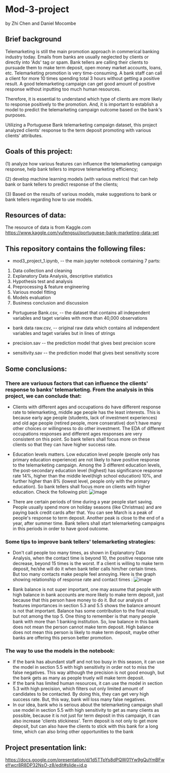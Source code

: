 # Mod-3-project
by Zhi Chen and Daniel Mocombe

## Brief background
Telemarketing is still the main promotion approach in commerical banking industry today. Emails from banks are usually neglected by clients or directly into 'Ads' tag or spam. Bank tellers are calling their clients to pursuade them to make term deposit, open money market accounts, loans, etc. Telemarketing promotion is very time-consuming. A bank staff can call a client for more 10 times spending total 3 hours without getting a positive result. A good telemarketing campaign can get good amount of positive response without inputting too much human resources.

Therefore, it is essential to understand which type of clients are more likely to response positively to the promotion. And, it is important to establish a model to predict the telemarketing campaign outcome based on the bank's purposes.

Utilizing a Portuguese Bank telemarketing campaign dataset, this project analyzed clients' response to the term deposit promoting with various clients' attributes. 

## Goals of this project: 

(1) analyze how various features can influence the telemarketing campaign response, help bank tellers to improve telemarketing efficiency; 

(2) develop machine learning models (with various metrics) that can help bank or bank tellers to predict response of the clients;

(3) Based on the results of various models, make suggestions to bank or bank tellers regarding how to use models.

## Resources of data:
The resource of data is from Kaggle.com
https://www.kaggle.com/yufengsui/portuguese-bank-marketing-data-set

## This repository contains the following files:

*  mod3_project_1.ipynb, -- the main jupyter notebook containing 7 parts: 
1. Data collection and cleaning
2. Explanatory Data Analysis, descriptive statistics
3. Hypothesis test and analysis
4. Preprocessing & feature engineering
5. Various model fitting
6. Models evaluation
7. Business conclusion and discussion

*  Portuguese Bank.csv, -- the dataset that contains all independent variables and taget variales with more than 40,000 observations 

*  bank data raw.csv, -- original raw data which contains all independent variables and taget variales but in lines of strings

*  precision.sav -- the prediction model that gives best precision score

*  sensitivity.sav -- the prediction model that gives best sensitivity score

## Some conclusions: 

### There are variuous factors that can influence the clients' response to banks' telemarketing. From the analysis in this project, we can conclude that:

* Clients with different ages and occupations do have different response rate to telemarketing, middle age people has the least interests. This is because early age people (students, lack of investment experiences) and old age people (retired people, more conserative) don't have many other choices or willingness to do other investment. The EDA of different occupations responses and different ages responses are very consistent on this point. So bank tellers shall focus more on these clients so that they can have higher success rate.
* Education levels matters. Low education level people (people only has primary education experience) are not likely to have positive response to the telemarketing campaign. Among the 3 different education levels, the post-secondary education level (highest) has significance response rate 14%, higher than the middle level(high school education) 10%, and further higher than 8% (lowest level, people only with the primary education). So bank tellers shall focus more on clients with higher education. Check the following plot:
![image](https://user-images.githubusercontent.com/64159084/91112631-a26ccc00-e651-11ea-9da5-7846e454877a.png)

* There are certain periods of time during a year people start saving. People usually spend more on holiday seasons (like Christmas) and are paying back credit cards after that. You can see March is a peak of people's response to term deposit. Another peak is close to the end of a year, after summer time. Bank tellers shall start telemarketing campaigns in this periods in order to have good outcome.


### Some tips to improve bank tellers' telemarketing strategies:

* Don't call people too many times, as shown in Explanatory Data Analysis, when the contact time is beyond 10, the positive response rate decrease, beyond 15 times is the worst. If a client is willing to make term deposit, he/she will do it when bank teller calls him/her certain times. But too many contacts make people feel annoying. Here is the graph showing relationship of response rate and contact times :
![image](https://user-images.githubusercontent.com/64159084/91112827-1b6c2380-e652-11ea-857c-7d9acfbd4a2c.png)

* Bank balance is not super important, one may assume that people with high balance in bank accounts are more likely to make term deposit, just because that this person have money to do it. But our analysis of features importances in section 5.3 and 5.5 shows the balance amount is not that important. Balance has some contribution to the final result, but not among the top 5. One thing to remember is that many people bank with more than 1 banking institution. So, low balance in this bank does not mean the person cannot make term deposit. High balance does not mean this person is likely to make term deposit, maybe other banks are offering this person better promotion.

### The way to use the models in the notebook:

* If the bank has abundant staff and not too busy in this season, it can use the model in section 5.5 with high sensitivity in order not to miss the false negatives. This way although the precision is not good enough, but the bank gets as many as people truely will make term deposit.
* If the bank has limited human resources, it can use the model in section 5.3 with high precision, which filters out only limited amount of candidates to be contacted. By doing this, they can get very high success rate. But, this way, bank will loss many false negatives.
* In our idea, bank who is serious about the telemarketing campaign shall use model in section 5.5 with high sensitivity to get as many clients as possible, because it is not just for term deposit in this campaign, it can also increase 'clients stickiness'. Term deposit is not only to get more deposit, but can also have the clients to stick with this bank for a long time, which can also bring other opportunities to the bank

## Project presentation link:

https://docs.google.com/presentation/d/1d5TTpYs8dPQW01Yw9gQuYmBFweYwcr8R8DP32NsO-z8/edit#slide=id.p
